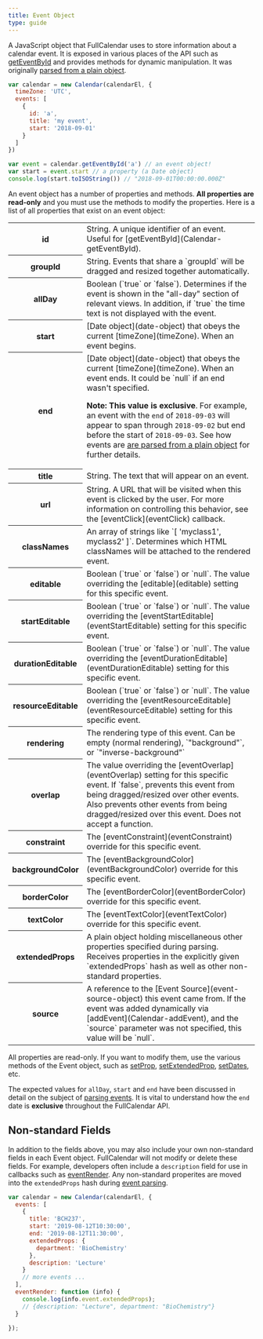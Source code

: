 ```yaml
---
title: Event Object
type: guide
---
```


A JavaScript object that FullCalendar uses to store information about a calendar event. It is exposed in various places of the API such as [getEventById](Calendar-getEventById) and provides methods for dynamic manipulation. It was originally [parsed from a plain object](event-parsing).

```js
var calendar = new Calendar(calendarEl, {
  timeZone: 'UTC',
  events: [
    {
      id: 'a',
      title: 'my event',
      start: '2018-09-01'
    }
  ]
})

var event = calendar.getEventById('a') // an event object!
var start = event.start // a property (a Date object)
console.log(start.toISOString()) // "2018-09-01T00:00:00.000Z"
```

An event object has a number of properties and methods. **All properties are read-only** and you must use the methods to modify the properties. Here is a list of all properties that exist on an event object:

<table>

<tr>
<th>id</th>
<td markdown='1'>
String. A unique identifier of an event. Useful for [getEventById](Calendar-getEventById).
</td>
</tr>

<tr>
<th>groupId</th>
<td markdown='1'>
String. Events that share a `groupId` will be dragged and resized together automatically.
</td>
</tr>

<tr>
<th>allDay</th>
<td markdown='1'>
Boolean (`true` or `false`). Determines if the event is shown in the "all-day" section of relevant views. In addition, if `true` the time text is not displayed with the event.
</td>
</tr>

<tr>
<th>start</th>
<td markdown='1'>
[Date object](date-object) that obeys the current [timeZone](timeZone). When an event begins.
</td>
</tr>

<tr>
<th>end</th>
<td markdown='1'>
[Date object](date-object) that obeys the current [timeZone](timeZone). When an event ends. It could be `null` if an end wasn't specified.

**Note: This value is exclusive**. For example, an event with the `end` of `2018-09-03` will appear to span through `2018-09-02` but end before the start of `2018-09-03`. See how events are [are parsed from a plain object](event-parsing) for further details.

</td>
</tr>

<tr>
<th>title</th>
<td markdown='1'>
String. The text that will appear on an event.
</td>
</tr>

<tr>
<th>url</th>
<td markdown='1'>
String. A URL that will be visited when this event is clicked by the user. For more information on controlling this behavior, see the [eventClick](eventClick) callback.
</td>
</tr>

<tr>
<th>classNames</th>
<td markdown='1'>
An array of strings like `[ 'myclass1', myclass2' ]`. Determines which HTML classNames will be attached to the rendered event.
</td>
</tr>

<tr>
<th>editable</th>
<td markdown='1'>
Boolean (`true` or `false`) or `null`. The value overriding the [editable](editable) setting for this specific event.
</td>
</tr>

<tr>
<th>startEditable</th>
<td markdown='1'>
Boolean (`true` or `false`) or `null`. The value overriding the [eventStartEditable](eventStartEditable) setting for this specific event.
</td>
</tr>

<tr>
<th>durationEditable</th>
<td markdown='1'>
Boolean (`true` or `false`) or `null`. The value overriding the [eventDurationEditable](eventDurationEditable) setting for this specific event.
</td>
</tr>

<tr>
<th>resourceEditable</th>
<td markdown='1'>
Boolean (`true` or `false`) or `null`. The value overriding the [eventResourceEditable](eventResourceEditable) setting for this specific event.
</td>
</tr>

<tr>
<th>rendering</th>
<td markdown='1'>
The rendering type of this event. Can be empty (normal rendering), `"background"`, or `"inverse-background"`
</td>
</tr>

<tr>
<th>overlap</th>
<td markdown='1'>
The value overriding the [eventOverlap](eventOverlap) setting for this specific event. If `false`, prevents this event from being dragged/resized over other events. Also prevents other events from being dragged/resized over this event. Does not accept a function.
</td>
</tr>

<tr>
<th>constraint</th>
<td markdown='1'>
The [eventConstraint](eventConstraint) override for this specific event.
</td>
</tr>

<tr>
<th>backgroundColor</th>
<td markdown='1'>
The [eventBackgroundColor](eventBackgroundColor) override for this specific event.
</td>
</tr>

<tr>
<th>borderColor</th>
<td markdown='1'>
The [eventBorderColor](eventBorderColor) override for this specific event.
</td>
</tr>

<tr>
<th>textColor</th>
<td markdown='1'>
The [eventTextColor](eventTextColor) override for this specific event.
</td>
</tr>

<tr>
<th>extendedProps</th>
<td markdown='1'>
A plain object holding miscellaneous other properties specified during parsing. Receives properties in the explicitly given `extendedProps` hash as well as other non-standard properties.
</td>
</tr>

<tr>
<th>source</th>
<td markdown='1'>
A reference to the [Event Source](event-source-object) this event came from. If the event was added dynamically via [addEvent](Calendar-addEvent), and the `source` parameter was not specified, this value will be `null`.
</td>
</tr>

</table>

All properties are read-only. If you want to modify them, use the various methods of the Event object, such as [setProp](Event-setProp), [setExtendedProp](Event-setExtendedProp), [setDates](Event-setDates), etc.

The expected values for `allDay`, `start` and `end` have been discussed in detail on the subject of [parsing events](event-parsing). It is vital to understand how the `end` date is **exclusive** throughout the FullCalendar API.


## Non-standard Fields

In addition to the fields above, you may also include your own non-standard fields in each Event object. FullCalendar will not modify or delete these fields. For example, developers often include a `description` field for use in callbacks such as [eventRender](eventRender). Any non-standard properites are moved into the `extendedProps` hash during [event parsing](event-parsing).

```js
var calendar = new Calendar(calendarEl, {
  events: [
    {
      title: 'BCH237',
      start: '2019-08-12T10:30:00',
      end: '2019-08-12T11:30:00',
      extendedProps: {
        department: 'BioChemistry'
      },
      description: 'Lecture'
    }
    // more events ...
  ],
  eventRender: function (info) {
    console.log(info.event.extendedProps);
    // {description: "Lecture", department: "BioChemistry"}
  }

});
```
